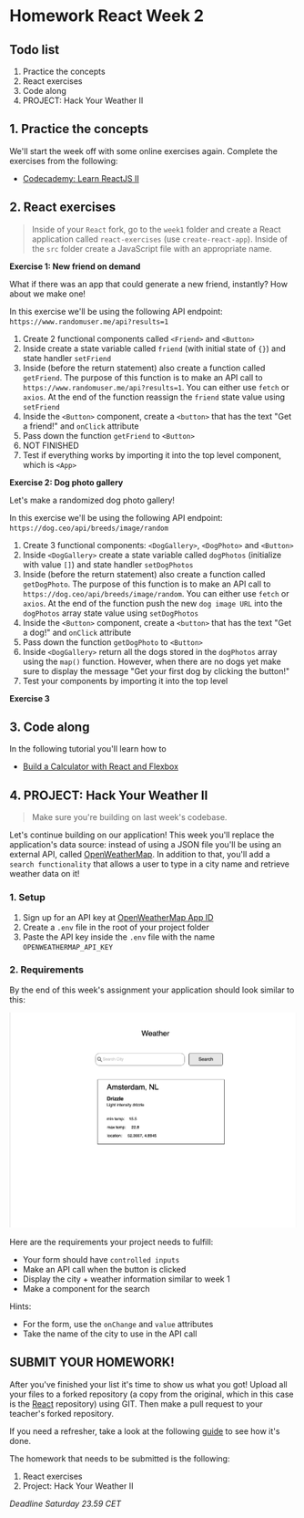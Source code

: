 # Homework React Week 2

## **Todo list**

1. Practice the concepts
2. React exercises
3. Code along
4. PROJECT: Hack Your Weather II

## **1. Practice the concepts**

We'll start the week off with some online exercises again. Complete the exercises from the following:

- [Codecademy: Learn ReactJS II](https://www.codecademy.com/learn/react-102)

## **2. React exercises**

> Inside of your `React` fork, go to the `week1` folder and create a React application called `react-exercises` (use `create-react-app`). Inside of the `src` folder create a JavaScript file with an appropriate name.

**Exercise 1: New friend on demand**

What if there was an app that could generate a new friend, instantly? How about we make one!

In this exercise we'll be using the following API endpoint: `https://www.randomuser.me/api?results=1`

1. Create 2 functional components called `<Friend>` and `<Button>`
2. Inside create a state variable called `friend` (with initial state of `{}`) and state handler `setFriend`
3. Inside (before the return statement) also create a function called `getFriend`. The purpose of this function is to make an API call to `https://www.randomuser.me/api?results=1`. You can either use `fetch` or `axios`. At the end of the function reassign the `friend` state value using `setFriend`
4. Inside the `<Button>` component, create a `<button>` that has the text "Get a friend!" and `onClick` attribute
5. Pass down the function `getFriend` to `<Button>`
6. NOT FINISHED
7. Test if everything works by importing it into the top level component, which is `<App>`

**Exercise 2: Dog photo gallery**

Let's make a randomized dog photo gallery!

In this exercise we'll be using the following API endpoint: `https://dog.ceo/api/breeds/image/random`

1. Create 3 functional components: `<DogGallery>`, `<DogPhoto>` and `<Button>`
2. Inside `<DogGallery>` create a state variable called `dogPhotos` (initialize with value `[]`) and state handler `setDogPhotos`
3. Inside (before the return statement) also create a function called `getDogPhoto`. The purpose of this function is to make an API call to `https://dog.ceo/api/breeds/image/random`. You can either use `fetch` or `axios`. At the end of the function push the new `dog image URL` into the `dogPhotos` array state value using `setDogPhotos`
4. Inside the `<Button>` component, create a `<button>` that has the text "Get a dog!" and `onClick` attribute
5. Pass down the function `getDogPhoto` to `<Button>`
6. Inside `<DogGallery>` return all the dogs stored in the `dogPhotos` array using the `map()` function. However, when there are no dogs yet make sure to display the message "Get your first dog by clicking the button!"
7. Test your components by importing it into the top level

**Exercise 3**

## **3. Code along**

In the following tutorial you'll learn how to

- [Build a Calculator with React and Flexbox](https://www.youtube.com/watch?v=KzYUuTiHdiY)

## **4. PROJECT: Hack Your Weather II**

> Make sure you're building on last week's codebase.

Let's continue building on our application! This week you'll replace the application's data source: instead of using a JSON file you'll be using an external API, called [OpenWeatherMap](https://openweathermap.org/). In addition to that, you'll add a `search functionality` that allows a user to type in a city name and retrieve weather data on it!

### 1. Setup

1. Sign up for an API key at [OpenWeatherMap App ID](https://openweathermap.org/appid)
2. Create a `.env` file in the root of your project folder
3. Paste the API key inside the `.env` file with the name `OPENWEATHERMAP_API_KEY`

### 2. Requirements

By the end of this week's assignment your application should look similar to this:

![Week 2 Wireframe](../assets/project/week2.png)

Here are the requirements your project needs to fulfill:

- Your form should have `controlled inputs`
- Make an API call when the button is clicked
- Display the city + weather information similar to week 1
- Make a component for the search

Hints:

- For the form, use the `onChange` and `value` attributes
- Take the name of the city to use in the API call

## **SUBMIT YOUR HOMEWORK!**

After you've finished your list it's time to show us what you got! Upload all your files to a forked repository (a copy from the original, which in this case is the [React](https://www.github.com/HackYourFuture/React) repository) using GIT. Then make a pull request to your teacher's forked repository.

If you need a refresher, take a look at the following [guide](../hand-in-homework-guide.md) to see how it's done.

The homework that needs to be submitted is the following:

1. React exercises
2. Project: Hack Your Weather II

_Deadline Saturday 23.59 CET_
